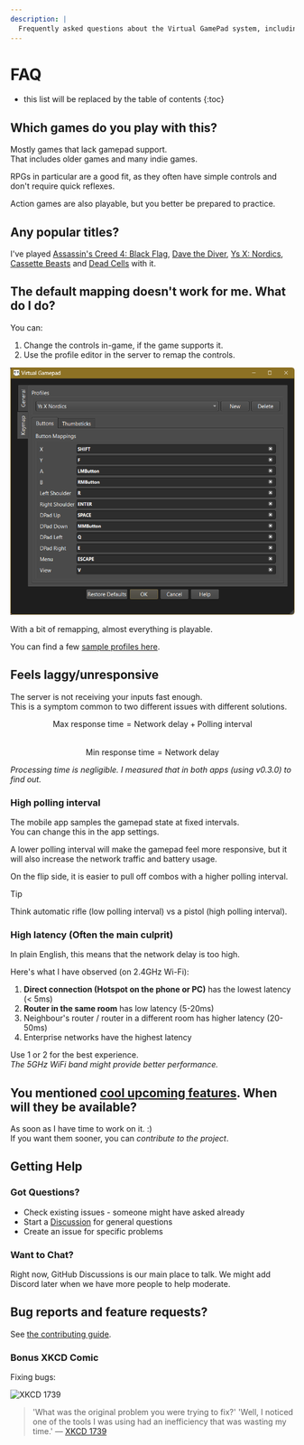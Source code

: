 ```yaml
---
description: |
  Frequently asked questions about the Virtual GamePad system, including game compatibility, control mapping, performance, etc.
---
```


# FAQ

- this list will be replaced by the table of contents
{:toc}

## Which games do you play with this?

Mostly games that lack gamepad support.  
That includes older games and many indie games.

RPGs in particular are a good fit, as they often have simple controls and don't require quick reflexes.

Action games are also playable, but you better be prepared to practice.

## Any popular titles?

I've played [Assassin's Creed 4: Black Flag](https://en.wikipedia.org/wiki/Assassin's_Creed_IV%3A_Black_Flag), [Dave the Diver](https://en.wikipedia.org/wiki/Dave_the_Diver), [Ys X: Nordics](https://en.wikipedia.org/wiki/Ys_X:_Nordics), [Cassette Beasts](https://en.wikipedia.org/wiki/Cassette_Beasts) and [Dead Cells](https://en.wikipedia.org/wiki/Dead_Cells) with it.

## The default mapping doesn't work for me. What do I do?

You can:

1. Change the controls in-game, if the game supports it.
2. Use the profile editor in the server to remap the controls.

![Profile Editor](assets/VGP_Profile_Editor.png)

With a bit of remapping, almost everything is playable.  

You can find a few [sample profiles here](https://gist.github.com/kitswas/b7a100954de7dd7dcbe52cd38a27c8cf).

## Feels laggy/unresponsive

The server is not receiving your inputs fast enough.  
This is a symptom common to two different issues with different solutions.

$$\text{Max response time} = \text{Network delay} + \text{Polling interval}$$  
$$ \text{Min response time} = \text{Network delay}$$

_Processing time is negligible. I measured that in both apps (using v0.3.0) to find out._

### High polling interval

The mobile app samples the gamepad state at fixed intervals.  
You can change this in the app settings.

A lower polling interval will make the gamepad feel more responsive, but it will also increase the network traffic and battery usage.

On the flip side, it is easier to pull off combos with a higher polling interval.

> [!TIP]  
> Think automatic rifle (low polling interval) vs a pistol (high polling interval).

### High latency (Often the main culprit)

In plain English, this means that the network delay is too high.

Here's what I have observed (on 2.4GHz Wi-Fi):

1. **Direct connection (Hotspot on the phone or PC)** has the lowest latency (< 5ms)
2. **Router in the same room** has low latency (5-20ms)
3. Neighbour's router / router in a different room has higher latency (20-50ms)
4. Enterprise networks have the highest latency

Use 1 or 2 for the best experience.  
_The 5GHz WiFi band might provide better performance._

## You mentioned [cool upcoming features](Roadmap.md). When will they be available?

As soon as I have time to work on it. :)  
If you want them sooner, you can _contribute to the project_.

## Getting Help

### Got Questions?

- Check existing issues - someone might have asked already
- Start a [Discussion](https://github.com/kitswas/VirtualGamePad/discussions) for general questions
- Create an issue for specific problems

### Want to Chat?

Right now, GitHub Discussions is our main place to talk. We might add Discord later when we have more people to help moderate.

## Bug reports and feature requests?

See [the contributing guide](Contributing.md#-how-to-report-issues).

### Bonus XKCD Comic

Fixing bugs:

![XKCD 1739](https://imgs.xkcd.com/comics/fixing_problems.png)

> 'What was the original problem you were trying to fix?' 'Well, I noticed one of the tools I was using had an inefficiency that was wasting my time.'
> — [XKCD 1739](https://xkcd.com/1739/)
